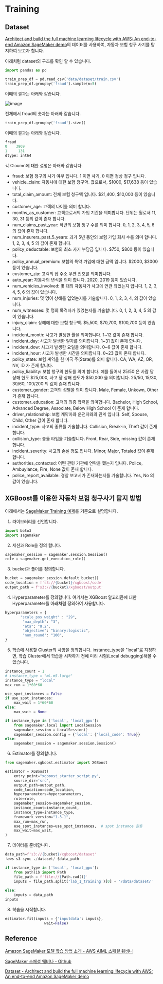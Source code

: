 # Training

## Dataset

[Architect and build the full machine learning lifecycle with AWS: An end-to-end Amazon SageMaker demo](https://aws.amazon.com/blogs/machine-learning/architect-and-build-the-full-machine-learning-lifecycle-with-amazon-sagemaker/)의 데이터를 사용하여, 자동차 보험 청구 사기를 탐지하여 보고자 합니다.

아래처럼 dataset의 구조를 확인 할 수 있습니다.

```python
import pandas as pd

train_prep_df = pd.read_csv('data/dataset/train.csv')
train_prep_df.groupby('fraud').sample(n=5)
```

이때의 결과는 아래와 같습니다. 

![image](https://user-images.githubusercontent.com/52392004/190880293-1045d20b-9c5b-4d67-8036-55a502df54bb.png)

전체에서 froud의 숫자는 아래와 같습니다. 

```python
train_prep_df.groupby('fraud').size()
```

이때의 결과는 아래와 같습니다. 
```python
fraud
0    3869
1     131
dtype: int64
```


각 Cloumn에 대한 설명은 아래와 같습니다. 

- fraud: 보험 청구의 사기 여부 입니다. 1 이면 사기, 0 이면 정상 청구 입니다.
- vehicle_claim: 자동차에 대한 보험 청구액. 값으로서, $1000, $17,638 등이 있습니다.
- total_claim_amount: 전체 보험 청구액 입니다. $21,400, $10,000 등이 있습니다.    
- customer_age: 고객의 나이를 의미 합니다.
- months_as_customer: 고객으로서의 가입 기간을 의미합니다. 단위는 월로서 11, 30, 31 등의 값이 존재 합니다.
- num_claims_past_year: 작년의 보험 청구 수를 의미 합니다. 0, 1, 2, 3, 4, 5, 6 의 값이 존재 합니다.
- num_insurers_past_5_years: 과거 5년 동안의 보험 가입 회사 수를 의미 합니다. 1, 2, 3, 4, 5 의 값이 존재 합니다.
- policy_deductable: 보험의 최소 자기 부담금 입니다. $750, $800 등이 있습니다.    
- policy_annual_premium: 보험의 특약 가입에 대한 금액 입니다. $2000, $3000 등이 있습니다.
- customer_zip: 고객의 집 주소 우편 번호를 의미합니다.
- auto_year: 자동차의 년식을 의미 합니다. 2020, 2019 등이 있습니다.
- num_vehicles_involved: 몇 대의 자동차가 사고에 연관 되었는지 입니다. 1, 2, 3, 4, 5, 6 의 값이 있습니다.
- num_injuries: 몇 명이 상해를 입었는지를 기술합니다. 0, 1, 2, 3, 4, 의 값이 있습니다.
- num_witnesses: 몇 명의 목격자가 있었는지를 기술합니다. 0, 1, 2, 3, 4, 5 의 값이 있습니다.
- injury_claim: 상해에 대한 보험 청구액. \$5,500, \$70,700, \$100,700 등이 있습니다.    
- incident_month: 사고가 발생한 월을 의미합니다. 1~12 값이 존재 합니다.
- incident_day: 사고가 발생한 일자를 의미합니다. 1~31 값이 존재 합니다.
- incident_dow: 사고가 발생한 요일을 의미합니다. 0~6 값이 존재 합니다.
- incident_hour: 사고가 발생한 시간을 의미합니다. 0~23 값이 존재 합니다.
- policy_state: 보험 계약을 한 미국 주(State)를 의미 합니다. CA, WA, AZ, OR, NV, ID 가 존재 합니다.    
- policy_liability: 보험 청구의 한도를 의미 합니다. 예를 들어서 25/50 은  사람 당 상해 한도 $25,000, 사고 당 상해 한도가 $50,000 을  의미합니다. 25/50, 15/30, 30/60, 100/200 의 값이 존재 합니다. 
- customer_gender: 고객의 성별을 의미 합니다. Male, Female, Unkown, Other가 존재 합니다.
- customer_education: 고객의 최종 학력을 의미합니다. Bachelor, High School, Advanced Degree, Associate, Below High School 이 존재 합니다.
- driver_relationship: 보험 계약자와 운전자와의 관계 입니다. Self, Spouse, Child, Other 값이 존재 합니다.
- incident_type: 사고의 종류를 기술합니다. Collision, Break-in, Theft 값이 존재 합니다.
- collision_type: 충돌 타입을 기술합니다. Front, Rear, Side, missing 값이 존재 합니다.
- incident_severity: 사고의 손실 정도 입니다. Minor, Major, Totaled 값이 존재 합니다.
- authorities_contacted: 어떤 관련 기관에 연락을 했는지 입니다. Police, Ambuylance, Fire, None 값이 존재 합니다.
- police_report_available: 경찰 보고서가 존재하는지를 기술합니다. Yes, No 의 값이 있습니다.

## XGBoost를 이용한 자동차 보험 청구사기 탐지 방법

아래에서는 [SageMaker Training 예제](https://github.com/kyopark2014/aws-sagemaker/blob/main/training-basic/traning.ipynb)를 기준으로 설명합니다.

1) 라이브러리를 선언합니다. 

```python
import boto3
import sagemaker
```

2) 세션과 Role을 정의 합니다.

```python
sagemaker_session = sagemaker.session.Session()
role = sagemaker.get_execution_role()
```

3) bucket과 폴더를 정의합니다.

```python
bucket = sagemaker_session.default_bucket()
code_location = f's3://{bucket}/xgboost/code'
output_path = f's3://{bucket}/xgboost/output'
```

4) Hyperparameter를 정의합니다. 여기서는 XGBoost 알고리즘에 대한 Hyperparameter를 아래처럼 정의하여 사용합니다.

```python
hyperparameters = {
       "scale_pos_weight" : "29",    
        "max_depth": "3",
        "eta": "0.2",
        "objective": "binary:logistic",
        "num_round": "100",
}
```

5) 학습에 사용할 Cluster의 사양을 정의합니다. instance_type을 "local"로 지정하면, 학습 Cluster에서 학습을 시작하기 전에 미리 시험(Local debugging)해볼 수 있습니다. 

```python
instance_count = 1
# instance_type = "ml.m5.large"
instance_type = "local"
max_run = 1*60*60

use_spot_instances = False
if use_spot_instances:
    max_wait = 1*60*60
else:
    max_wait = None

if instance_type in ['local', 'local_gpu']:
    from sagemaker.local import LocalSession
    sagemaker_session = LocalSession()
    sagemaker_session.config = {'local': {'local_code': True}}
else:
    sagemaker_session = sagemaker.session.Session()
```    

6) Estimator를 정의합니다.

```python
from sagemaker.xgboost.estimator import XGBoost

estimator = XGBoost(
    entry_point="xgboost_starter_script.py",
    source_dir='src',
    output_path=output_path,
    code_location=code_location,
    hyperparameters=hyperparameters,
    role=role,
    sagemaker_session=sagemaker_session,
    instance_count=instance_count,
    instance_type=instance_type,
    framework_version="1.3-1",
    max_run=max_run,
    use_spot_instances=use_spot_instances,  # spot instance 활용
    max_wait=max_wait,
)
```

7) 데이터를 준비합니다. 

```python
data_path=f's3://{bucket}/xgboost/dataset'
!aws s3 sync ./dataset/ $data_path

if instance_type in ['local', 'local_gpu']:
    from pathlib import Path
    file_path = f'file://{Path.cwd()}'
    inputs = file_path.split('lab_1_training')[0] + '/data/dataset/'
    
else:
    inputs = data_path
inputs
```

8) 학습을 시작합니다. 

```python
estimator.fit(inputs = {'inputdata': inputs},
                  wait=False)
```




## Reference

[Amazon SageMaker 모델 학습 방법 소개 - AWS AIML 스페셜 웨비나](https://www.youtube.com/watch?v=oQ7glJfD-BQ&list=PLORxAVAC5fUULZBkbSE--PSY6bywP7gyr)

[SageMaker 스페셜 웨비나 - Github](https://github.com/aws-samples/aws-ai-ml-workshop-kr/tree/master/sagemaker/sm-special-webinar)

[Dataset - Architect and build the full machine learning lifecycle with AWS: An end-to-end Amazon SageMaker demo](https://aws.amazon.com/ko/blogs/machine-learning/architect-and-build-the-full-machine-learning-lifecycle-with-amazon-sagemaker/)
